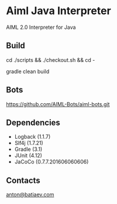 # Aiml Java Interpreter
AIML 2.0 Interpreter for Java

## Build
cd ./scripts && ./checkout.sh && cd -

gradle clean build

## Bots
https://github.com/AIML-Bots/aiml-bots.git

## Dependencies
- Logback (1.1.7)
- Slf4j (1.7.21)
- Gradle (3.1)
- JUnit (4.12)
- JaCoCo (0.7.7.201606060606)

## Contacts
anton@batiaev.com